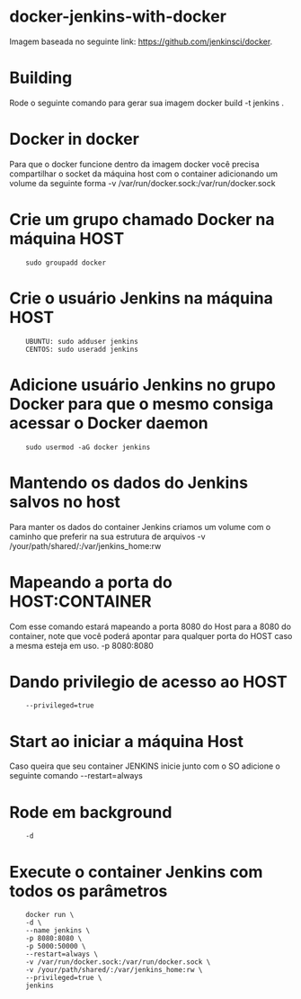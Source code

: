 # docker-jenkins-with-docker
Imagem baseada no seguinte link:
		https://github.com/jenkinsci/docker.

# Building
Rode o seguinte comando para gerar sua imagem
		docker build -t jenkins .

# Docker in docker
Para que o docker funcione dentro da imagem docker você precisa compartilhar o socket da máquina host com o container adicionando um volume da seguinte forma
		-v /var/run/docker.sock:/var/run/docker.sock

# Crie um grupo chamado Docker na máquina HOST
		sudo groupadd docker

# Crie o usuário Jenkins na máquina HOST
		UBUNTU: sudo adduser jenkins
		CENTOS: sudo useradd jenkins

# Adicione usuário Jenkins no grupo Docker para que o mesmo consiga acessar o Docker daemon
		sudo usermod -aG docker jenkins
# Mantendo os dados do Jenkins salvos no host
Para manter os dados do container Jenkins criamos um volume com o caminho que preferir na sua estrutura de arquivos
		-v /your/path/shared/:/var/jenkins_home:rw

# Mapeando a porta do HOST:CONTAINER
Com esse comando estará mapeando a porta 8080 do Host para a 8080 do container, note que você poderá apontar para qualquer porta do HOST caso a mesma esteja em uso.
		-p 8080:8080
	
# Dando privilegio de acesso ao HOST
		--privileged=true

# Start ao iniciar a máquina Host
Caso queira que seu container JENKINS inicie junto com o SO adicione o seguinte comando
		--restart=always

# Rode em background
		-d
	
# Execute o container Jenkins com todos os parâmetros

		docker run \
		-d \
		--name jenkins \
		-p 8080:8080 \
		-p 5000:50000 \
		--restart=always \
		-v /var/run/docker.sock:/var/run/docker.sock \
		-v /your/path/shared/:/var/jenkins_home:rw \
		--privileged=true \
		jenkins
